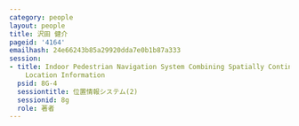 ```yaml
---
category: people
layout: people
title: 沢田 健介
pageid: '4164'
emailhash: 24e66243b85a29920dda7e0b1b87a333
session:
- title: Indoor Pedestrian Navigation System Combining Spatially Continuous and Discrete
    Location Information
  psid: 8G-4
  sessiontitle: 位置情報システム(2)
  sessionid: 8g
  role: 著者
---
```

